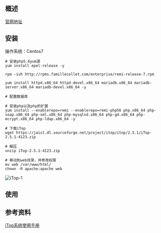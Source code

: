 ## 概述
[官网地址](https://sourceforge.net/projects/itop/)

## 安装
操作系统：Centos7

```
# 安装php5.6yum源
yum install epel-release -y

rpm -ivh http://rpms.famillecollet.com/enterprise/remi-release-7.rpm

yum install httpd.x86_64 httpd-devel.x86_64 mariadb.x86_64 mariadb-server.x86_64 mariadb-devel.x86_64 -y

# 配置数据库

# 安装php以及php的扩展
yum install --enablerepo=remi --enablerepo=remi-php56 php.x86_64 php-soap.x86_64 php-xml.x86_64 php-mysqlnd.x86_64 php-gd.x86_64 php-mcrypt.x86_64 php-ldap.x86_64 -y

# 下载iTop
wget https://jaist.dl.sourceforge.net/project/itop/itop/2.5.1/iTop-2.5.1-4123.zip

# 解压
unzip iTop-2.5.1-4123.zip

# 移动到web目录，并修改权限
mv web /var/www/html/
chown -R apache:apache web
```

![iTop-1](https://github.com/bloodzer0/Enterprise_Security_Build--Open_Source/raw/master/Infrastructure%20Security/Asset%20Management/img/iTop-1.png)

## 使用

## 参考资料
[iTop系统使用手册](https://www.jianshu.com/p/94a115746514)
